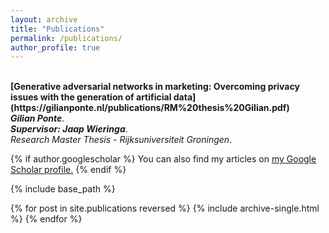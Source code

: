 ```yaml
---
layout: archive
title: "Publications"
permalink: /publications/
author_profile: true
---
```


<br>
<b>[Generative adversarial networks in marketing:
Overcoming privacy issues with the generation of
artificial data](https://gilianponte.nl/publications/RM%20thesis%20Gilian.pdf)</b> <br> 
<i><b>Gilian Ponte</b></i>.<br>
<i><b>Supervisor: Jaap Wieringa</b></i>.<br>
<i>Research Master Thesis - Rijksuniversiteit Groningen</i>.
<br>

{% if author.googlescholar %}
  You can also find my articles on <u><a href="{{author.googlescholar}}">my Google Scholar profile</a>.</u>
{% endif %}

{% include base_path %}

{% for post in site.publications reversed %}
  {% include archive-single.html %}
{% endfor %}
